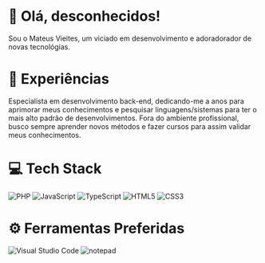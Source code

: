 # 👋 Olá, desconhecidos!
Sou o Mateus Vieites, um viciado em desenvolvimento e adoradorador de novas tecnológias.

# 🚀 Experiências
Especialista em desenvolvimento back-end, dedicando-me a anos para aprimorar meus conhecimentos e pesquisar linguagens/sistemas para ter o mais alto padrão de desenvolvimentos.
Fora do ambiente profissional, busco sempre aprender novos métodos e fazer cursos para assim validar meus conhecimentos.

# 💻 Tech Stack
![PHP](https://img.shields.io/badge/PHP-777BB4?style=for-the-badge&logo=php&logoColor=white) ![JavaScript](https://img.shields.io/badge/javascript-%23323330.svg?style=for-the-badge&logo=javascript&logoColor=%23F7DF1E)  ![TypeScript](https://img.shields.io/badge/typescript-%23007ACC.svg?style=for-the-badge&logo=typescript&logoColor=white) ![HTML5](https://img.shields.io/badge/html5-%23E34F26.svg?style=for-the-badge&logo=html5&logoColor=white) ![CSS3](https://img.shields.io/badge/css3-%231572B6.svg?style=for-the-badge&logo=css3&logoColor=white) 

# ⚙ Ferramentas Preferidas
![Visual Studio Code](https://img.shields.io/badge/Visual_Studio_Code-0078D4?style=for-the-badge&logo=visual%20studio%20code&logoColor=white) ![notepad](https://img.shields.io/badge/Notepad++-90E59A.svg?style=for-the-badge&logo=notepad%2B%2B&logoColor=black)
